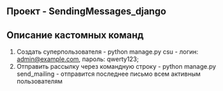 ## Проект - SendingMessages_django

## Описание кастомных команд
1. Создать суперпользователя - python manage.py csu - логин: admin@example.com, пароль: qwerty123;
2. Отправить рассылку через командную строку - python manage.py send_mailing - отправится последнее письмо всем активным пользователям